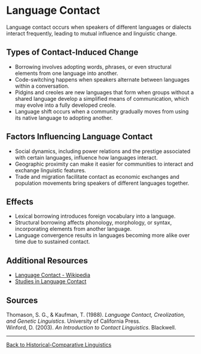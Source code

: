 # Language Contact

Language contact occurs when speakers of different languages or dialects interact frequently, leading to mutual influence and linguistic change.

## Types of Contact-Induced Change

- Borrowing involves adopting words, phrases, or even structural elements from one language into another.
- Code-switching happens when speakers alternate between languages within a conversation.
- Pidgins and creoles are new languages that form when groups without a shared language develop a simplified means of communication, which may evolve into a fully developed creole.
- Language shift occurs when a community gradually moves from using its native language to adopting another.

## Factors Influencing Language Contact

- Social dynamics, including power relations and the prestige associated with certain languages, influence how languages interact.
- Geographic proximity can make it easier for communities to interact and exchange linguistic features.
- Trade and migration facilitate contact as economic exchanges and population movements bring speakers of different languages together.

## Effects

- Lexical borrowing introduces foreign vocabulary into a language.
- Structural borrowing affects phonology, morphology, or syntax, incorporating elements from another language.
- Language convergence results in languages becoming more alike over time due to sustained contact.

## Additional Resources

- [Language Contact - Wikipedia](https://en.wikipedia.org/wiki/Language_contact)
- [Studies in Language Contact](https://www.sciencedirect.com/topics/social-sciences/language-contact)

## Sources

Thomason, S. G., & Kaufman, T. (1988). *Language Contact, Creolization, and Genetic Linguistics*. University of California Press.  
Winford, D. (2003). *An Introduction to Contact Linguistics*. Blackwell.

---

[Back to Historical-Comparative Linguistics](../README.md)

